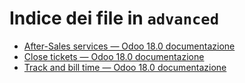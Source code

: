 # Indice dei file in `advanced`

- [After-Sales services — Odoo 18.0 documentazione](./after_sales.md)
- [Close tickets — Odoo 18.0 documentazione](./close_tickets.md)
- [Track and bill time — Odoo 18.0 documentazione](./track_and_bill.md)
